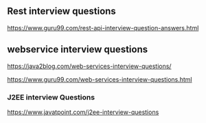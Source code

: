 ## Rest interview questions
https://www.guru99.com/rest-api-interview-question-answers.html

## webservice interview questions 
https://java2blog.com/web-services-interview-questions/

https://www.guru99.com/web-services-interview-questions.html


### J2EE interview Questions

https://www.javatpoint.com/j2ee-interview-questions
